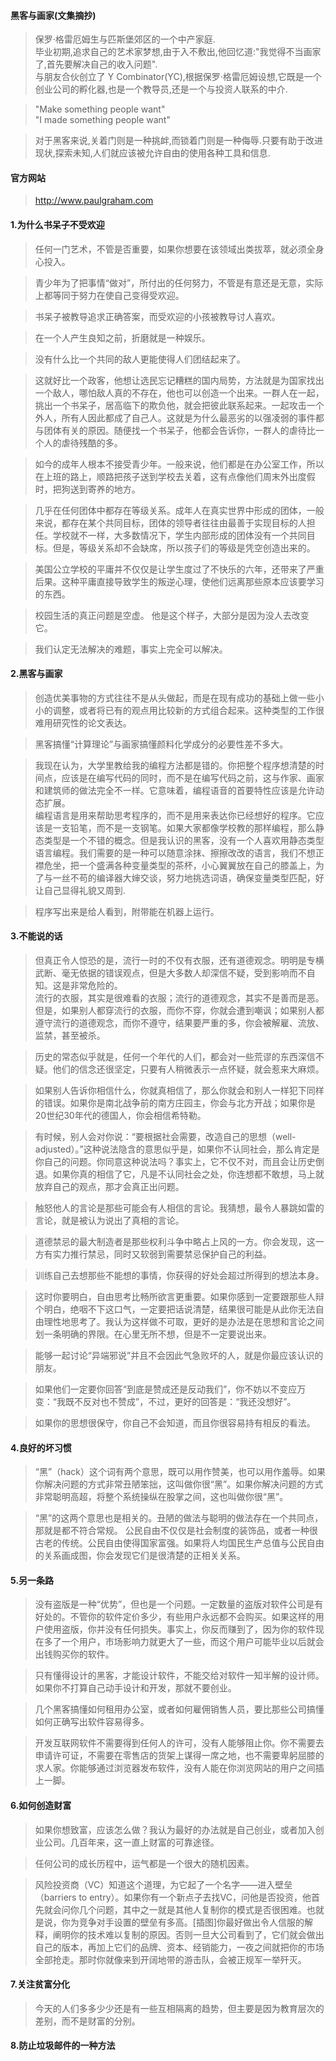#### 黑客与画家(文集摘抄)
> 保罗·格雷厄姆生与匹斯堡郊区的一个中产家庭.    
> 毕业初期,追求自己的艺术家梦想,由于入不敷出,他回忆道:"我觉得不当画家了,首先要解决自己的收入问题".  
> 与朋友合伙创立了 Y Combinator(YC),根据保罗·格雷厄姆设想,它既是一个创业公司的孵化器,也是一个教导员,还是一个与投资人联系的中介.

> "Make something people want"  
> "I made something people want"    

> 对于黑客来说,关着门则是一种挑衅,而锁着门则是一种侮辱.只要有助于改进现状,探索未知,人们就应该被允许自由的使用各种工具和信息.    

#### 官方网站
> http://www.paulgraham.com

#### 1.为什么书呆子不受欢迎
> 任何一门艺术，不管是否重要，如果你想要在该领域出类拔萃，就必须全身心投入。    

> 青少年为了把事情“做对”，所付出的任何努力，不管是有意还是无意，实际上都等同于努力在使自己变得受欢迎。

> 书呆子被教导追求正确答案，而受欢迎的小孩被教导讨人喜欢。

> 在一个人产生良知之前，折磨就是一种娱乐。

> 没有什么比一个共同的敌人更能使得人们团结起来了。

> 这就好比一个政客，他想让选民忘记糟糕的国内局势，方法就是为国家找出一个敌人，哪怕敌人真的不存在，他也可以创造一个出来。一群人在一起，挑出一个书呆子，居高临下的欺负他，就会把彼此联系起来。一起攻击一个外人，所有人因此都成了自己人。这就是为什么最恶劣的以强凌弱的事件都与团体有关的原因。随便找一个书呆子，他都会告诉你，一群人的虐待比一个人的虐待残酷的多。

> 如今的成年人根本不接受青少年。一般来说，他们都是在办公室工作，所以在上班的路上，顺路把孩子送到学校去关着，这有点像他们周末外出度假时，把狗送到寄养的地方。

> 几乎在任何团体中都存在等级关系。成年人在真实世界中形成的团体，一般来说，都存在某个共同目标，团体的领导者往往由最善于实现目标的人担任。学校就不一样，大多数情况下，学生内部形成的团体没有一个共同目标。但是，等级关系却不会缺席，所以孩子们的等级是凭空创造出来的。

> 美国公立学校的平庸并不仅仅是让学生度过了不快乐的六年，还带来了严重后果。这种平庸直接导致学生的叛逆心理，使他们远离那些原本应该要学习的东西。

> 校园生活的真正问题是空虚。 他是这个样子，大部分是因为没人去改变它。

> 我们认定无法解决的难题，事实上完全可以解决。

#### 2.黑客与画家
> 创造优美事物的方式往往不是从头做起，而是在现有成功的基础上做一些小小的调整，或者将已有的观点用比较新的方式组合起来。这种类型的工作很难用研究性的论文表达。

> 黑客搞懂“计算理论”与画家搞懂颜料化学成分的必要性差不多大。

> 我现在认为，大学里教给我的编程方法都是错的。你把整个程序想清楚的时间点，应该是在编写代码的同时，而不是在编写代码之前，这与作家、画家和建筑师的做法完全不一样。它意味着，编程语音的首要特性应该是允许动态扩展。    
> 编程语言是用来帮助思考程序的，而不是用来表达你已经想好的程序。它应该是一支铅笔，而不是一支钢笔。如果大家都像学校教的那样编程，那么静态类型是一个不错的概念。但是我认识的黑客，没有一个人喜欢用静态类型语言编程。我们需要的是一种可以随意涂抹、擦擦改改的语言，我们不想正襟危坐，把一个盛满各种变量类型的茶杯，小心翼翼放在自己的膝盖上，为了与一丝不苟的编译器大婶交谈，努力地挑选词语，确保变量类型匹配，好让自己显得礼貌又周到.

> 程序写出来是给人看到，附带能在机器上运行。

#### 3.不能说的话
> 但真正令人惊恐的是，流行一时的不仅有衣服，还有道德观念。明明是专横武断、毫无依据的错误观点，但是大多数人却深信不疑，受到影响而不自知。这是非常危险的。    
> 流行的衣服，其实是很难看的衣服；流行的道德观念，其实不是善而是恶。但是，如果别人都穿流行的衣服，而你不穿，你就会遭到嘲讽；如果别人都遵守流行的道德观念，而你不遵守，结果要严重的多，你会被解雇、流放、监禁，甚至被杀。

> 历史的常态似乎就是，任何一个年代的人们，都会对一些荒谬的东西深信不疑。他们的信念还很坚定，只要有人稍微表示一点怀疑，就会惹来大麻烦。

> 如果别人告诉你相信什么，你就真相信了，那么你就会和别人一样犯下同样的错误。如果你是南北战争前的南方庄园主，你会与北方开战；如果你是20世纪30年代的德国人，你会相信希特勒。

> 有时候，别人会对你说：“要根据社会需要，改造自己的思想（well-adjusted）。”这种说法隐含的意思似乎是，如果你不认同社会，那么肯定是你自己的问题。你同意这种说法吗？事实上，它不仅不对，而且会让历史倒退。如果你真的相信了它，凡是不认同社会之处，你连想都不敢想，马上就放弃自己的观点，那才会真正出问题。

> 触怒他人的言论是那些可能会有人相信的言论。我猜想，最令人暴跳如雷的言论，就是被认为说出了真相的言论。

> 道德禁忌的最大制造者是那些权利斗争中略占上风的一方。你会发现，这一方有实力推行禁忌，同时又软弱到需要禁忌保护自己的利益。

> 训练自己去想那些不能想的事情，你获得的好处会超过所得到的想法本身。

> 这时你要明白，自由思考比畅所欲言更重要。如果你感到一定要跟那些人辩个明白，绝咽不下这口气，一定要把话说清楚，结果很可能是从此你无法自由理性地思考了。我认为这样做不可取，更好的是办法是在思想和言论之间划一条明确的界限。在心里无所不想，但是不一定要说出来。

> 能够一起讨论“异端邪说”并且不会因此气急败坏的人，就是你最应该认识的朋友。

> 如果他们一定要你回答“到底是赞成还是反动我们”，你不妨以不变应万变：“我既不反对也不赞成”，不过，更好的回答是：“我还没想好”。

> 如果你的思想很保守，你自己不会知道，而且你很容易持有相反的看法。

#### 4.良好的坏习惯
> “黑”（hack）这个词有两个意思，既可以用作赞美，也可以用作羞辱。如果你解决问题的方式非常丑陋笨拙，这叫做你很“黑”。如果你解决问题的方式非常聪明高超，将整个系统操纵在股掌之间，这也叫做你很“黑”。

> “黑”的这两个意思也是相关的。丑陋的做法与聪明的做法存在一个共同点，那就是都不符合常规。
> 公民自由不仅仅是社会制度的装饰品，或者一种很古老的传统。公民自由使得国家富强。如果将人均国民生产总值与公民自由的关系画成图，你会发现它们是很清楚的正相关关系。

#### 5.另一条路
> 没有盗版是一种“优势”，但也是一个问题。一定数量的盗版对软件公司是有好处的。不管你的软件定价多少，有些用户永远都不会购买。如果这样的用户使用盗版，你并没有任何损失。事实上，你反而赚到了，因为你的软件现在多了一个用户，市场影响力就更大了一些，而这个用户可能毕业以后就会出钱购买你的软件。

> 只有懂得设计的黑客，才能设计软件，不能交给对软件一知半解的设计师。如果你不打算自己动手设计和开发，那就不要创业。

> 几个黑客搞懂如何租用办公室，或者如何雇佣销售人员，要比那些公司搞懂如何正确写出软件容易得多。

> 开发互联网软件不需要得到任何人的许可，没有人能够阻止你。你不需要去申请许可证，不需要在零售店的货架上谋得一席之地，也不需要卑躬屈膝的求人家。你能够通过浏览器发布软件，没有人能在你浏览网站的用户之间插上一脚。

#### 6.如何创造财富
> 如果你想致富，应该怎么做？我认为最好的办法就是自己创业，或者加入创业公司。几百年来，这一直上财富的可靠途径。

> 任何公司的成长历程中，运气都是一个很大的随机因素。

> 风险投资商（VC）知道这个道理，为它起了一个名字——进入壁垒（barriers to entry）。如果你有一个新点子去找VC，问他是否投资，他首先就会问你几个问题，其中之一就是其他人复制你的模式是否很困难。也就是说，你为竞争对手设置的壁垒有多高。[插图]你最好做出令人信服的解释，阐明你的技术难以复制的原因。否则一旦大公司看到了，它们就会做出自己的版本，再加上它们的品牌、资本、经销能力，一夜之间就把你的市场全部抢走。那时你就像来到开阔地带的游击队，会被正规军一举歼灭。

#### 7.关注贫富分化
> 今天的人们多多少少还是有一些互相隔离的趋势，但主要是因为教育层次的差别，而不是财富的分别。

#### 8.防止垃圾邮件的一种方法
> 